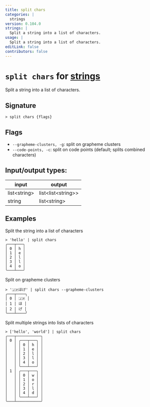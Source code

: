 ```yaml
---
title: split chars
categories: |
  strings
version: 0.104.0
strings: |
  Split a string into a list of characters.
usage: |
  Split a string into a list of characters.
editLink: false
contributors: false
---
```

<!-- This file is automatically generated. Please edit the command in https://github.com/nushell/nushell instead. -->

# `split chars` for [strings](/commands/categories/strings.md)

<div class='command-title'>Split a string into a list of characters.</div>

## Signature

```> split chars {flags} ```

## Flags

 -  `--grapheme-clusters, -g`: split on grapheme clusters
 -  `--code-points, -c`: split on code points (default; splits combined characters)


## Input/output types:

| input        | output             |
| ------------ | ------------------ |
| list\<string\> | list\<list\<string\>\> |
| string       | list\<string\>       |
## Examples

Split the string into a list of characters
```nu
> 'hello' | split chars
╭───┬───╮
│ 0 │ h │
│ 1 │ e │
│ 2 │ l │
│ 3 │ l │
│ 4 │ o │
╰───┴───╯

```

Split on grapheme clusters
```nu
> '🇯🇵ほげ' | split chars --grapheme-clusters
╭───┬────╮
│ 0 │ 🇯🇵 │
│ 1 │ ほ │
│ 2 │ げ │
╰───┴────╯

```

Split multiple strings into lists of characters
```nu
> ['hello', 'world'] | split chars
╭───┬───────────╮
│ 0 │ ╭───┬───╮ │
│   │ │ 0 │ h │ │
│   │ │ 1 │ e │ │
│   │ │ 2 │ l │ │
│   │ │ 3 │ l │ │
│   │ │ 4 │ o │ │
│   │ ╰───┴───╯ │
│ 1 │ ╭───┬───╮ │
│   │ │ 0 │ w │ │
│   │ │ 1 │ o │ │
│   │ │ 2 │ r │ │
│   │ │ 3 │ l │ │
│   │ │ 4 │ d │ │
│   │ ╰───┴───╯ │
╰───┴───────────╯

```
